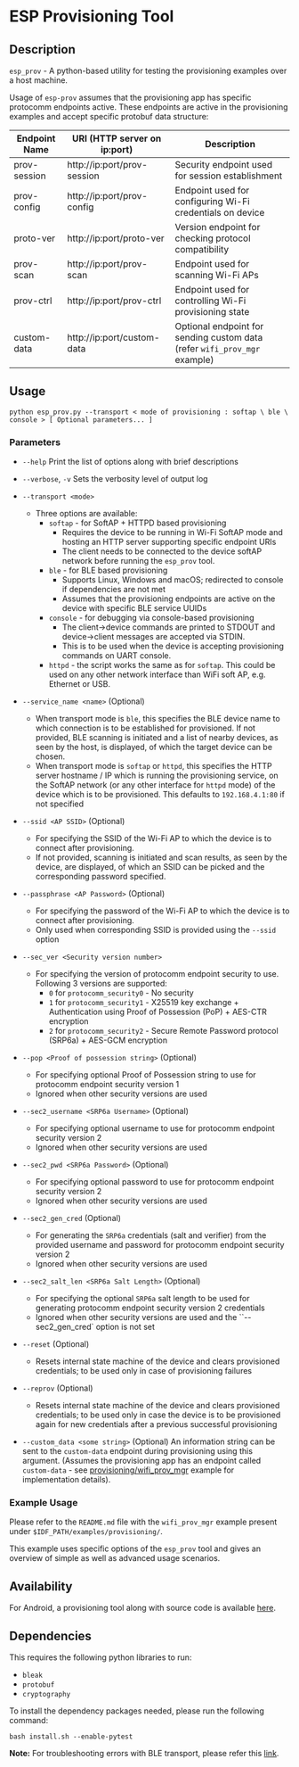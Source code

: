 # ESP Provisioning Tool

## Description

`esp_prov` - A python-based utility for testing the provisioning examples over a host machine.

Usage of `esp-prov` assumes that the provisioning app has specific protocomm endpoints active. These endpoints are active in the provisioning examples and accept specific protobuf data structure:

| Endpoint Name | URI (HTTP server on ip:port) | Description                                                                              |
|---------------|------------------------------|------------------------------------------------------------------------------------------|
| prov-session  | http://ip:port/prov-session  | Security endpoint used for session establishment                                         |
| prov-config   | http://ip:port/prov-config   | Endpoint used for configuring Wi-Fi credentials on device                                |
| proto-ver     | http://ip:port/proto-ver     | Version endpoint for checking protocol compatibility                                     |
| prov-scan     | http://ip:port/prov-scan     | Endpoint used for scanning Wi-Fi APs                                                     |
| prov-ctrl     | http://ip:port/prov-ctrl     | Endpoint used for controlling Wi-Fi provisioning state                                   |
| custom-data   | http://ip:port/custom-data   | Optional endpoint for sending custom data (refer `wifi_prov_mgr` example)                |


## Usage

```
python esp_prov.py --transport < mode of provisioning : softap \ ble \ console > [ Optional parameters... ]
```
### Parameters

* `--help`
    Print the list of options along with brief descriptions

* `--verbose`, `-v`
    Sets the verbosity level of output log

* `--transport <mode>`
    - Three options are available:
      * `softap` - for SoftAP + HTTPD based provisioning
        * Requires the device to be running in Wi-Fi SoftAP mode and hosting an HTTP server supporting specific endpoint URIs
        * The client needs to be connected to the device softAP network before running the `esp_prov` tool.
      * `ble` - for BLE based provisioning
        * Supports Linux, Windows and macOS; redirected to console if dependencies are not met
        * Assumes that the provisioning endpoints are active on the device with specific BLE service UUIDs
      * `console` - for debugging via console-based provisioning
        * The client->device commands are printed to STDOUT and device->client messages are accepted via STDIN.
        * This is to be used when the device is accepting provisioning commands on UART console.
      * `httpd` - the script works the same as for `softap`. This could be used on any other network interface than WiFi soft AP, e.g. Ethernet or USB.

* `--service_name <name>` (Optional)
    - When transport mode is `ble`, this specifies the BLE device name to which connection is to be established for provisioned. If not provided, BLE scanning is initiated and a list of nearby devices, as seen by the host, is displayed, of which the target device can be chosen.
    - When transport mode is `softap` or `httpd`, this specifies the HTTP server hostname / IP which is running the provisioning service, on the SoftAP network (or any other interface for `httpd` mode) of the device which is to be provisioned. This defaults to `192.168.4.1:80` if not specified

* `--ssid <AP SSID>` (Optional)
    - For specifying the SSID of the Wi-Fi AP to which the device is to connect after provisioning.
    - If not provided, scanning is initiated and scan results, as seen by the device, are displayed, of which an SSID can be picked and the corresponding password specified.

* `--passphrase <AP Password>` (Optional)
    - For specifying the password of the Wi-Fi AP to which the device is to connect after provisioning.
    - Only used when corresponding SSID is provided using the `--ssid` option

* `--sec_ver <Security version number>`
    - For specifying the version of protocomm endpoint security to use. Following 3 versions are supported:
      * `0` for `protocomm_security0` - No security
      * `1` for `protocomm_security1` - X25519 key exchange + Authentication using Proof of Possession (PoP) + AES-CTR encryption
      * `2` for `protocomm_security2` - Secure Remote Password protocol (SRP6a) + AES-GCM encryption

* `--pop <Proof of possession string>` (Optional)
    - For specifying optional Proof of Possession string to use for protocomm endpoint security version 1
    - Ignored when other security versions are used

* `--sec2_username <SRP6a Username>` (Optional)
    - For specifying optional username to use for protocomm endpoint security version 2
    - Ignored when other security versions are used

* `--sec2_pwd <SRP6a Password>` (Optional)
    - For specifying optional password to use for protocomm endpoint security version 2
    - Ignored when other security versions are used

* `--sec2_gen_cred` (Optional)
    - For generating the `SRP6a` credentials (salt and verifier) from the provided username and password for protocomm endpoint security version 2
    - Ignored when other security versions are used

* `--sec2_salt_len <SRP6a Salt Length>` (Optional)
    - For specifying the optional `SRP6a` salt length to be used for generating protocomm endpoint security version 2 credentials
    - Ignored when other security versions are used and the ``--sec2_gen_cred` option is not set

* `--reset` (Optional)
    - Resets internal state machine of the device and clears provisioned credentials; to be used only in case of provisioning failures

* `--reprov` (Optional)
    - Resets internal state machine of the device and clears provisioned credentials; to be used only in case the device is to be provisioned again for new credentials after a previous successful provisioning

* `--custom_data <some string>` (Optional)
    An information string can be sent to the `custom-data` endpoint during provisioning using this argument.
    (Assumes the provisioning app has an endpoint called `custom-data` - see [provisioning/wifi_prov_mgr](https://github.com/espressif/esp-idf/tree/master/examples/provisioning/wifi_prov_mgr) example for implementation details).


### Example Usage

Please refer to the `README.md` file with the `wifi_prov_mgr` example present under `$IDF_PATH/examples/provisioning/`.

This example uses specific options of the `esp_prov` tool and gives an overview of simple as well as advanced usage scenarios.

## Availability

For Android, a provisioning tool along with source code is available [here](https://github.com/espressif/esp-idf-provisioning-android).

## Dependencies

This requires the following python libraries to run:
* `bleak`
* `protobuf`
* `cryptography`

To install the dependency packages needed, please run the following command:

```shell
bash install.sh --enable-pytest
```

**Note:** For troubleshooting errors with BLE transport, please refer this [link](https://bleak.readthedocs.io/en/latest/troubleshooting.html).
